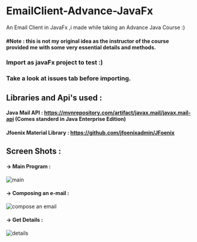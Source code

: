 # EmailClient-Advance-JavaFx

An Email Client in JavaFx ,i made while taking an Advance Java Course :)

#### #Note : this is not my original idea as the instructor of the course provided me with some very essential details and methods.

### Import as javaFx project to test :)
### Take a look at issues tab before importing.

## Libraries and Api's used : 
#### Java Mail API : https://mvnrepository.com/artifact/javax.mail/javax.mail-api (Comes standerd in Java Enterprise Edition)
#### Jfoenix Material Library : https://github.com/jfoenixadmin/JFoenix


## Screen Shots : 

#### -> Main Program : 

![main](https://user-images.githubusercontent.com/29705703/33075064-4c7e5f02-ceee-11e7-9097-8bae041818f3.png)


#### -> Composing an e-mail : 

![compose an email](https://user-images.githubusercontent.com/29705703/33075146-8b108222-ceee-11e7-9995-5fb5df20deaa.png)


#### -> Get Details : 

![details](https://user-images.githubusercontent.com/29705703/33075170-9b840958-ceee-11e7-808c-fbc56d1547c1.png)

